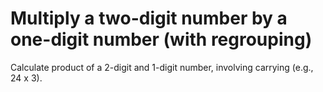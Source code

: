 # Multiply a two-digit number by a one-digit number (with regrouping)

Calculate product of a 2-digit and 1-digit number, involving carrying (e.g., 24 x 3).
